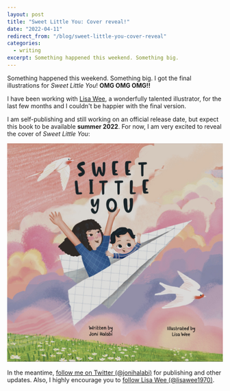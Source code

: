 ```yaml
---
layout: post
title: "Sweet Little You: Cover reveal!"
date: "2022-04-11"
redirect_from: "/blog/sweet-little-you-cover-reveal"
categories:
  - writing
excerpt: Something happened this weekend. Something big.
---
```


Something happened this weekend. Something big. I got the final illustrations for _Sweet Little You_! **OMG OMG OMG!!**

I have been working with [Lisa Wee](https://www.lisawee12.com/), a wonderfully talented illustrator, for the last few months and I couldn't be happier with the final version.

I am self-publishing and still working on an official release date, but expect this book to be available **summer 2022**. For now, I am very excited to reveal the cover of _Sweet Little You_:

![Book cover of Sweet Little You featuring a mom and baby flying in a paper airplane](/assets/images/sweet-little-you-cover.jpg)

In the meantime, [follow me on Twitter (@jonihalabi)](https://twitter.com/jonihalabi) for publishing and other updates. Also, I highly encourage you to [follow Lisa Wee (@lisawee1970)](https://twitter.com/lisawee1970).
